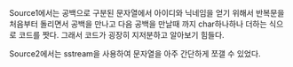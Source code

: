 Source1에서는 공백으로 구분된 문자열에서 아이디와 닉네임을 얻기 위해서
반복문을 처음부터 돌리면서 공백을 만나고 다음 공백을 만날때 까지 char하나하나 더하는 식으로 코드를 짯다.
그래서 코드가 굉장히 지저분하고 알아보기 힘들다.

Source2에서는 sstream을 사용하여 문자열을 아주 간단하게 쪼갤 수 있었다.
